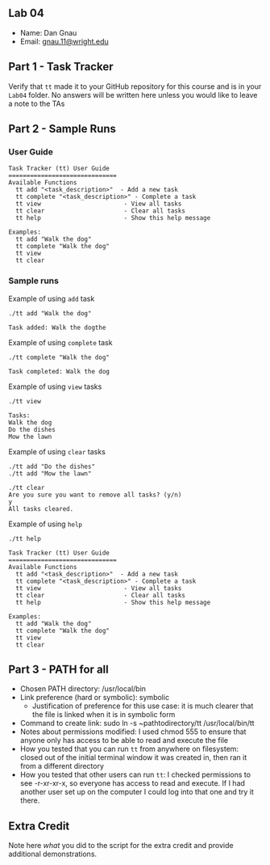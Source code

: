 
## Lab 04

- Name: Dan Gnau
- Email: gnau.11@wright.edu

## Part 1 - Task Tracker

Verify that `tt` made it to your GitHub repository for this course and is in your `Lab04` folder.  No answers will be written here unless you would like to leave a note to the TAs

## Part 2 - Sample Runs

### User Guide
```
Task Tracker (tt) User Guide
==============================
Available Functions
  tt add "<task_description>"  - Add a new task
  tt complete "<task_description>" - Complete a task
  tt view                       - View all tasks
  tt clear                      - Clear all tasks
  tt help                       - Show this help message

Examples:
  tt add "Walk the dog"
  tt complete "Walk the dog"
  tt view
  tt clear
```

### Sample runs

Example of using `add` task
```
./tt add "Walk the dog"

Task added: Walk the dogthe 
```

Example of using `complete` task
```
./tt complete "Walk the dog"

Task completed: Walk the dog
```

Example of using `view` tasks
```
./tt view

Tasks:
Walk the dog
Do the dishes
Mow the lawn
```

Example of using `clear` tasks
```
./tt add "Do the dishes"
./tt add "Mow the lawn"

./tt clear
Are you sure you want to remove all tasks? (y/n)
y
All tasks cleared.
```

Example of using `help`
```
./tt help

Task Tracker (tt) User Guide
==============================
Available Functions
  tt add "<task_description>"  - Add a new task
  tt complete "<task_description>" - Complete a task
  tt view                       - View all tasks
  tt clear                      - Clear all tasks
  tt help                       - Show this help message

Examples:
  tt add "Walk the dog"
  tt complete "Walk the dog"
  tt view
  tt clear
```

## Part 3 - PATH for all

- Chosen PATH directory: /usr/local/bin
- Link preference (hard or symbolic): symbolic
   - Justification of preference for this use case: it is much clearer that the file is linked when it is in symbolic form
- Command to create link: sudo ln -s ~pathtodirectory/tt /usr/local/bin/tt
- Notes about permissions modified: I used chmod 555 to ensure that anyone only has access to be able to read and execute the file
- How you tested that you can run `tt` from anywhere on filesystem: closed out of the initial terminal window it was created in, then ran it from a different directory
- How you tested that other users can run `tt`: I checked permissions to see -r-xr-xr-x, so everyone has access to read and execute. If I had another user set up on the computer I could log into that one and try it there.

## Extra Credit

Note here *what* you did to the script for the extra credit and provide additional demonstrations.

